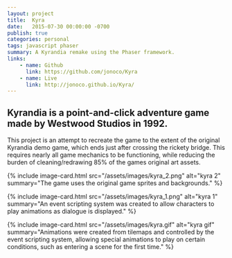 ```yaml
---
layout: project
title:  Kyra
date:   2015-07-30 00:00:00 -0700
publish: true
categories: personal
tags: javascript phaser
summary: A Kyrandia remake using the Phaser framework.
links: 
    - name: Github
      link: https://github.com/jonoco/Kyra
    - name: Live
      link: http://jonoco.github.io/Kyra/
---
```

## Kyrandia is a point-and-click adventure game made by Westwood Studios in 1992.

This project is an attempt to recreate the game to the extent of the original Kyrandia demo game, which ends just after crossing the rickety bridge. This requires nearly all game mechanics to be functioning, while reducing the burden of cleaning/redrawing 85% of the games original art assets.

{% include image-card.html 
    src="/assets/images/kyra_2.png"
    alt="kyra 2" 
    summary="The game uses the original game sprites and backgrounds." 
%}

{% include image-card.html 
    src="/assets/images/kyra_1.png"
    alt="kyra 1" 
    summary="An event scripting system was created to allow characters to play animations as dialogue is displayed." 
%}

{% include image-card.html 
    src="/assets/images/kyra.gif"
    alt="kyra gif" 
    summary="Animations were created from tilemaps and controlled by the event scripting system, allowing special animations to play on certain conditions, such as entering a scene for the first time." 
%}